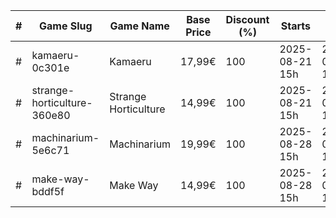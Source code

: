 |#|Game Slug|Game Name|Base Price|Discount (%)|Starts|Ends|
|---|---|---|---|---|---|---|
|#|kamaeru-0c301e|Kamaeru|17,99€|100|2025-08-21 15h|2025-08-28 15h|
|#|strange-horticulture-360e80|Strange Horticulture|14,99€|100|2025-08-21 15h|2025-08-28 15h|
|#|machinarium-5e6c71|Machinarium|19,99€|100|2025-08-28 15h|2025-09-04 15h|
|#|make-way-bddf5f|Make Way|14,99€|100|2025-08-28 15h|2025-09-04 15h|

